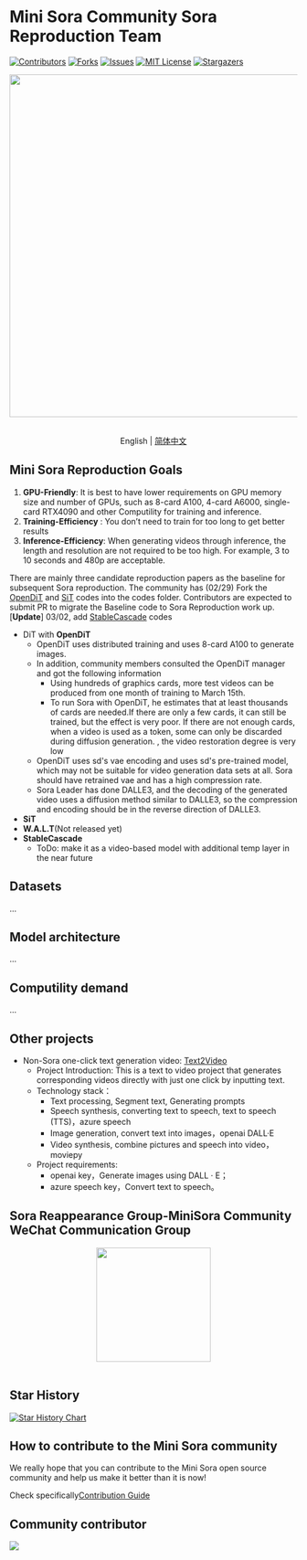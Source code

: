# Mini Sora Community Sora Reproduction Team

<!-- PROJECT SHIELDS -->

[![Contributors][contributors-shield]][contributors-url]
[![Forks][forks-shield]][forks-url]
[![Issues][issues-shield]][issues-url]
[![MIT License][license-shield]][license-url]
[![Stargazers][stars-shield]][stars-url]
<br />

<!-- PROJECT LOGO -->
<div align="center">

<img src="../assets/logo.jpg" width="600"/>
  <div>&nbsp;</div>
  <div align="center">
  </div>
</div>

<div align="center">

English | [简体中文](./README_CN.md)  

</div>

## Mini Sora Reproduction Goals

1. **GPU-Friendly**: It is best to have lower requirements on GPU memory size and number of GPUs, such as 8-card A100, 4-card A6000, single-card RTX4090 and other Computility for training and inference.
2. **Training-Efficiency** : You don’t need to train for too long to get better results
3. **Inference-Efficiency**: When generating videos through inference, the length and resolution are not required to be too high. For example, 3 to 10 seconds and 480p are acceptable.

There are mainly three candidate reproduction papers as the baseline for subsequent Sora reproduction. The community has (02/29) Fork the [OpenDiT](https://github.com/NUS-HPC-AI-Lab/OpenDiT) and [SiT](https://github.com/willisma/SiT) codes into the codes folder. Contributors are expected to submit PR to migrate the Baseline code to Sora Reproduction work up. [**Update**] 03/02, add [StableCascade](https://github.com/Stability-AI/StableCascade) codes


- DiT with **OpenDiT**
  - OpenDiT uses distributed training and uses 8-card A100 to generate images.
  - In addition, community members consulted the OpenDiT manager and got the following information
    - Using hundreds of graphics cards, more test videos can be produced from one month of training to March 15th.
    - To run Sora with OpenDiT, he estimates that at least thousands of cards are needed.If there are only a few cards, it can still be trained, but the effect is very poor. If there are not enough cards, when a video is used as a token, some can only be discarded during diffusion generation. , the video restoration degree is very low
  - OpenDiT uses sd's vae encoding and uses sd's pre-trained model, which may not be suitable for video generation data sets at all. Sora should have retrained vae and has a high compression rate.
  - Sora Leader has done DALLE3, and the decoding of the generated video uses a diffusion method similar to DALLE3, so the compression and encoding should be in the reverse direction of DALLE3.
- **SiT**
- **W.A.L.T**(Not released yet)
- **StableCascade**
  - ToDo: make it as a video-based model with additional temp layer in the near future

## Datasets

...

## Model architecture

...

## Computility demand

...

## Other projects

- Non-Sora one-click text generation video: [Text2Video](./Others/Text2Video.md)
  - Project Introduction: This is a text to video project that generates corresponding videos directly with just one click by inputting text.
  - Technology stack：
    - Text processing, Segment text, Generating prompts
    - Speech synthesis, converting text to speech, text to speech (TTS)，azure speech
    - Image generation, convert text into images，openai DALL·E
    - Video synthesis, combine pictures and speech into video，moviepy
  - Project requirements:
    - openai key，Generate images using DALL · E；
    - azure speech key，Convert text to speech。
  
<!-- 
**After submitting a PR or Issue**, You can apply to join the MiniSora contributor community and apply to join the Sora related paper reproduction group！

<div align="center">

<img src="assets/sora-reproduce.png" width="200"/>
  <div>&nbsp;</div>
  <div align="center">
  </div>
</div>
-->

## Sora Reappearance Group-MiniSora Community WeChat Communication Group

<div align="center">

<img src="../assets/sora-reproduce.png" width="200"/>
  <div>&nbsp;</div>
  <div align="center">
  </div>
</div>

## Star History

[![Star History Chart](https://api.star-history.com/svg?repos=mini-sora/minisora&type=Date)](https://star-history.com/#mini-sora/minisora&Date)

## How to contribute to the Mini Sora community

We really hope that you can contribute to the Mini Sora open source community and help us make it better than it is now!

Check specifically[Contribution Guide](../docs/CONTRIBUTING.md)

## Community contributor

<!-- readme: collaborators,contributors -start -->

<!-- readme: collaborators,contributors -end -->

<a href="https://github.com/mini-sora/minisora/graphs/contributors">
  <img src="https://contrib.rocks/image?repo=mini-sora/minisora" />
</a>

[your-project-path]: mini-sora/minisora
[contributors-shield]: https://img.shields.io/github/contributors/mini-sora/minisora.svg?style=flat-square
[contributors-url]: https://github.com/mini-sora/minisora/graphs/contributors
[forks-shield]: https://img.shields.io/github/forks/mini-sora/minisora.svg?style=flat-square
[forks-url]: https://github.com/mini-sora/minisora/network/members
[stars-shield]: https://img.shields.io/github/stars/mini-sora/minisora.svg?style=flat-square
[stars-url]: https://github.com/mini-sora/minisora/stargazers
[issues-shield]: https://img.shields.io/github/issues/mini-sora/minisora.svg?style=flat-square
[issues-url]: https://img.shields.io/github/issues/mini-sora/minisora.svg
[license-shield]: https://img.shields.io/github/license/mini-sora/minisora.svg?style=flat-square
[license-url]: https://github.com/mini-sora/minisora/blob/main/LICENSE